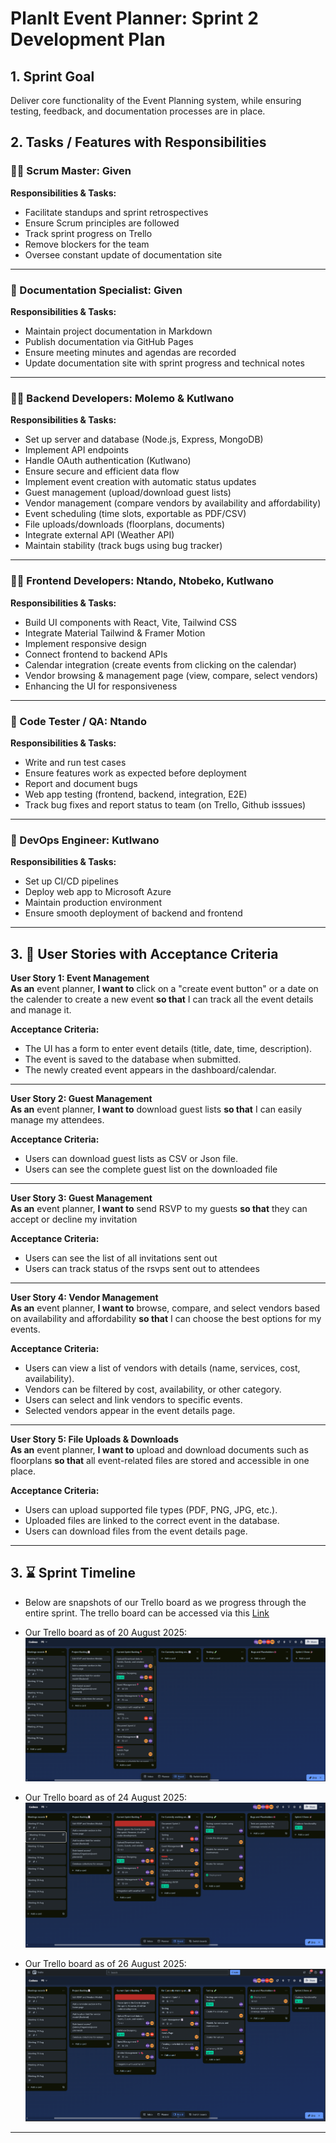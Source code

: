 # PlanIt Event Planner: Sprint 2 Development Plan 

## 1. Sprint Goal
Deliver core functionality of the Event Planning system, while ensuring testing, feedback, and documentation processes are in place.

## 2. Tasks / Features with Responsibilities

### 🧑‍🏫 Scrum Master: Given
**Responsibilities & Tasks:**
- Facilitate standups and sprint retrospectives
- Ensure Scrum principles are followed
- Track sprint progress on Trello
- Remove blockers for the team
- Oversee constant update of documentation site

---

### 📃 Documentation Specialist: Given
**Responsibilities & Tasks:**
- Maintain project documentation in Markdown
- Publish documentation via GitHub Pages
- Ensure meeting minutes and agendas are recorded
- Update documentation site with sprint progress and technical notes

---

### 🧑‍💻 Backend Developers: Molemo & Kutlwano
**Responsibilities & Tasks:**
- Set up server and database (Node.js, Express, MongoDB)
- Implement API endpoints
- Handle OAuth authentication (Kutlwano)
- Ensure secure and efficient data flow
- Implement event creation with automatic status updates
- Guest management (upload/download guest lists)
- Vendor management (compare vendors by availability and affordability)
- Event scheduling (time slots, exportable as PDF/CSV)
- File uploads/downloads (floorplans, documents)
- Integrate external API (Weather API)
- Maintain stability (track bugs using bug tracker)

---

### 🧑‍💻 Frontend Developers: Ntando, Ntobeko, Kutlwano
**Responsibilities & Tasks:**
- Build UI components with React, Vite, Tailwind CSS
- Integrate Material Tailwind & Framer Motion
- Implement responsive design
- Connect frontend to backend APIs
- Calendar integration (create events from clicking on the calendar)
- Vendor browsing & management page (view, compare, select vendors)
- Enhancing the UI for responsiveness

---

### 🧪 Code Tester / QA: Ntando
**Responsibilities & Tasks:**
- Write and run test cases
- Ensure features work as expected before deployment
- Report and document bugs
- Web app testing (frontend, backend, integration, E2E)
- Track bug fixes and report status to team (on Trello, Github isssues)

---

### 🚀 DevOps Engineer: Kutlwano
**Responsibilities & Tasks:**
- Set up CI/CD pipelines
- Deploy web app to Microsoft Azure
- Maintain production environment
- Ensure smooth deployment of backend and frontend

---

## 3. 👤 User Stories with Acceptance Criteria

**User Story 1: Event Management**  
**As an** event planner, **I want to** click on a "create event button" or a date on the calender to create a new event **so that** I can track all the event details and manage it.

**Acceptance Criteria:**  
- The UI has a form to enter event details (title, date, time, description).  
- The event is saved to the database when submitted.  
- The newly created event appears in the dashboard/calendar.    

---

**User Story 2: Guest Management**  
**As an** event planner, **I want to** download guest lists **so that** I can easily manage my attendees.

**Acceptance Criteria:**    
- Users can download guest lists as CSV or Json file. 
- Users can see the complete guest list on the downloaded file

---

**User Story 3: Guest Management**  
**As an** event planner, **I want to** send RSVP to my guests **so that** they can accept or decline my invitation

**Acceptance Criteria:**    
- Users can see the list of all invitations sent out
- Users can track status of the rsvps sent out to attendees

---

**User Story 4: Vendor Management**  
**As an** event planner, **I want to** browse, compare, and select vendors based on availability and affordability **so that** I can choose the best options for my events.

**Acceptance Criteria:**  
- Users can view a list of vendors with details (name, services, cost, availability).  
- Vendors can be filtered by cost, availability, or other category.  
- Users can select and link vendors to specific events.  
- Selected vendors appear in the event details page.  

---

**User Story 5: File Uploads & Downloads**  
**As an** event planner, **I want to** upload and download documents such as floorplans **so that** all event-related files are stored and accessible in one place.

**Acceptance Criteria:**  
- Users can upload supported file types (PDF, PNG, JPG, etc.).  
- Uploaded files are linked to the correct event in the database.  
- Users can download files from the event details page.    

---

## 3. ⌛ Sprint Timeline

- Below are snapshots of our Trello board as we progress through the entire sprint. The trello board can be accessed via this [Link](https://trello.com/invite/b/688926a06672f847b26eadd8/ATTI44809ab9733ae3526b4a7133a7e97f41E5E6470D/codexa)

- Our Trello board as of 20 August 2025:
![alt text](../../assets/meetings/Sprint02/TrelloBoard/20th.png)
- Our Trello board as of 24 August 2025:
![alt text](../../assets/meetings/Sprint02/TrelloBoard/24th.png)
- Our Trello board as of 26 August 2025:
![alt text](../../assets/meetings/Sprint02/TrelloBoard/26th.png)

---